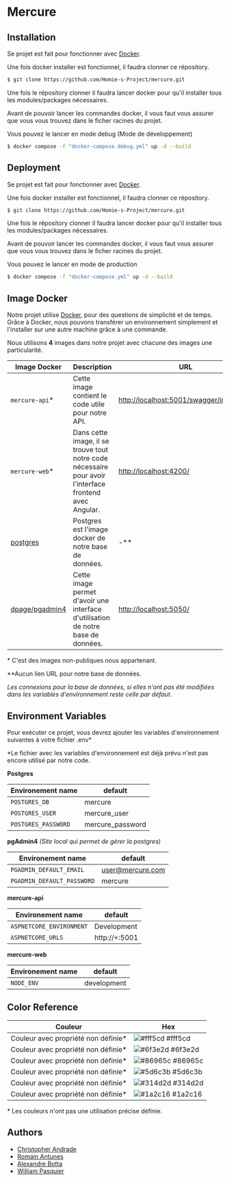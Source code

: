 # Mercure



## Installation

Se projet est fait pour fonctionner avec [Docker](https://www.docker.com).

Une fois docker installer est fonctionnel, il faudra clonner ce répository.

```bash
$ git clone https://github.com/Homie-s-Project/mercure.git
```

Une fois le répository clonner il faudra lancer docker pour qu'il installer tous les modules/packages nécessaires.

Avant de pouvoir lancer les commandes docker, il vous faut vous assurer que vous vous trouvez dans le ficher racines du projet.

Vous pouvez le lancer en mode debug (Mode de développement)

```bash
$ docker compose -f "docker-compose.debug.yml" up -d --build
```

## Deployment

Se projet est fait pour fonctionner avec [Docker](https://www.docker.com).

Une fois docker installer est fonctionnel, il faudra clonner ce répository.

```bash
$ git clone https://github.com/Homie-s-Project/mercure.git
```

Une fois le répository clonner il faudra lancer docker pour qu'il installer tous les modules/packages nécessaires.

Avant de pouvoir lancer les commandes docker, il vous faut vous assurer que vous vous trouvez dans le ficher racines du projet.

Vous pouvez le lancer en mode de production

```bash
$ docker compose -f "docker-compose.yml" up -d --build
```

## Image Docker
Notre projet utilise  [Docker](https://www.docker.com), pour des questions de simplicité et de temps. Grâce à Docker, nous pouvons transférer un environnement simplement et l'installer sur une autre machine grâce à une commande.

Nous utilisons **4** images dans notre projet avec chacune des images une particularité.

| Image Docker   	| Description         |  URL |
| ------------------    | --------------- | ----------------|
| `mercure-api`*         | Cette image contient le code utile pour notre API. |[http://localhost:5001/swagger/index.html](http://localhost:5001/swagger/index.html) |
| `mercure-web`*     	  | Dans cette image, il se trouve tout notre code nécessaire pour avoir l'interface frontend avec Angular. | [http://localhost:4200/](http://localhost:4200/)
| [postgres](https://hub.docker.com/_/postgres)| Postgres est l'image docker de notre base de données. | -** |
| [dpage/pgadmin4](https://hub.docker.com/r/dpage/pgadmin4) 	| Cette image permet d'avoir une interface d'utilisation de notre base de données.|  [http://localhost:5050/](http://localhost:5050/) |

\* C'est des images non-publiques nous appartenant.

\**Aucun lien URL pour notre base de données.

*Les connexions pour la base de données, si elles n'ont pas été modifiées dans les variables d'environnement reste celle par défaut.*

## Environment Variables

Pour exécuter ce projet, vous devrez ajouter les variables d'environnement suivantes à votre fichier .env\*

\*Le fichier avec les variables d'environnement est déjà prévu n'est pas encore utilisé par notre code.

**Postgres**

| Environement name   | default         |
| ------------------- | --------------- |
| `POSTGRES_DB`       | mercure          |
| `POSTGRES_USER`     | mercure_user     |
| `POSTGRES_PASSWORD` | mercure_password |

**pgAdmin4** *(Site local qui permet de gérer la postgres)*

| Environement name          | default     |
| -------------------------- | ----------- |
| `PGADMIN_DEFAULT_EMAIL`    | user@mercure.com |
| `PGADMIN_DEFAULT_PASSWORD` | mercure      |

**mercure-api**

| Environement name        | default       |
| ------------------------ | ------------- |
| `ASPNETCORE_ENVIRONMENT` | Development   |
| `ASPNETCORE_URLS`        | http://+:5001 |

**mercure-web**

| Environement name        | default       |
| ------------------------ | ------------- |
| `NODE_ENV` | development   |

## Color Reference

| Couleur             | Hex                                                                |
| ----------------- | ------------------------------------------------------------------ |
| Couleur avec propriété non définie* | ![#fff5cd](https://via.placeholder.com/15/fff5cd/fff5cd.png) #fff5cd |
| Couleur avec propriété non définie* | ![#6f3e2d](https://via.placeholder.com/15/6f3e2d/6f3e2d.png) #6f3e2d |
| Couleur avec propriété non définie* | ![#86965c](https://via.placeholder.com/15/86965c/86965c.png) #86965c |
| Couleur avec propriété non définie* | ![#5d6c3b](https://via.placeholder.com/15/5d6c3b/5d6c3b.png) #5d6c3b |
| Couleur avec propriété non définie* | ![#314d2d](https://via.placeholder.com/15/314d2d/314d2d.png) #314d2d |
| Couleur avec propriété non définie* | ![#1a2c16](https://via.placeholder.com/15/1a2c16/1a2c16.png) #1a2c16 |

\* Les couleurs n'ont pas une utilisation précise définie.

## Authors

-   [Christopher Andrade](https://github.com/Chriss052)
-   [Romain Antunes](https://github.com/Flasssh)
-   [Alexandre Botta](https://github.com/bottaalexandre)
-   [William Pasquier](https://github.com/WilliamDevv)